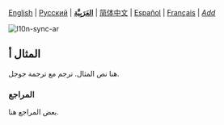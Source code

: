 [English](README.md) | [Русский](README-ru.md) | **[العَرَبِيَّة](README-ar.md)** | [简体中文](README-zh-Hans.md) | [Español](README-es.md) | [Français](README-fr.md) | *[Add](https://github.com/markdown-localization/markdown-localization-spec#workflow)* <!-- l10n:select -->

<!-- l10n:ignore start -->
![l10n-sync-ar](https://github.com/markdown-localization/markdown-localization-spec/workflows/l10n-sync-ar/badge.svg)
<!-- l10n:ignore end -->

<!-- l10n:section
## Example A

Here is a text of example.
l10n:section -->
## المثال أ

هنا نص المثال. ترجم مع ترجمة جوجل.

<!-- l10n:section
### References

Some references here.
l10n:section -->
### المراجع

بعض المراجع هنا.
